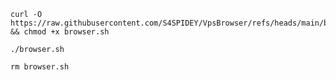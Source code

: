 
```
curl -O https://raw.githubusercontent.com/S4SPIDEY/VpsBrowser/refs/heads/main/browser.sh && chmod +x browser.sh 
```
```
./browser.sh
```
```
rm browser.sh
```
